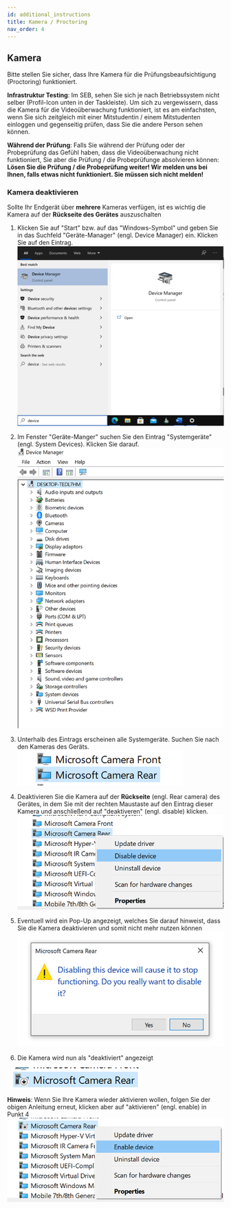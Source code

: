 ```yaml
---
id: additional_instructions
title: Kamera / Proctoring
nav_order: 4
---
```


## Kamera

Bitte stellen Sie sicher, dass Ihre Kamera für die Prüfungsbeaufsichtigung (Proctoring) funktioniert. 

**Infrastruktur Testing**: Im SEB, sehen Sie sich je nach Betriebssystem nicht selber (Profil-Icon unten in der Taskleiste). Um sich zu vergewissern, dass die Kamera für die Videoüberwachung funktioniert, ist es am einfachsten, wenn Sie sich zeitgleich mit einer Mitstudentin / einem Mitstudenten einloggen und gegenseitig prüfen, dass Sie die andere Person sehen können. 

**Während der Prüfung**: Falls Sie während der Prüfung oder der Probeprüfung das Gefühl haben, dass die Videoüberwachung nicht funktioniert, Sie aber die Prüfung / die Probeprüfunge absolvieren können: **Lösen Sie die Prüfung / die Probeprüfung weiter! Wir melden uns bei Ihnen, falls etwas nicht funktioniert. Sie müssen sich nicht melden!**


### Kamera deaktivieren

Sollte Ihr Endgerät über **mehrere** Kameras verfügen, ist es wichtig die Kamera auf der **Rückseite des Gerätes** auszuschalten

1. Klicken Sie auf "Start" bzw. auf das "Windows-Symbol" und geben Sie in das Suchfeld "Geräte-Manager" (engl. Device Manager) ein. Klicken Sie auf den Eintrag.
[![SEB-Camera1](assets/pictures/additional_instructions/SEB-Camera1.png)](assets/SEB-Camera1.png)

1. Im Fenster "Geräte-Manger" suchen Sie den Eintrag "Systemgeräte" (engl. System Devices). Klicken Sie darauf. 
[![SEB-Camera2](assets/pictures/additional_instructions/SEB-Camera2.png)](assets/SEB-Camera2.png)

1. Unterhalb des Eintrags erscheinen alle Systemgeräte. Suchen Sie nach den Kameras des Geräts. 
[![SEB-Camera3](assets/pictures/additional_instructions/SEB-Camera3.png)](assets/SEB-Camera3.png)

1. Deaktivieren Sie die Kamera auf der **Rückseite** (engl. Rear camera) des Gerätes, in dem Sie  mit der rechten Maustaste auf den Eintrag dieser Kamera und anschließend auf "deaktiveren" (engl. disable) klicken.
[![SEB-Camera4](assets/pictures/additional_instructions/SEB-Camera4.png)](SEB-Camera4.png)

1. Eventuell wird ein Pop-Up angezeigt, welches Sie darauf hinweist, dass Sie die Kamera deaktivieren und somit nicht mehr nutzen können
[![SEB-Camera5](assets/pictures/additional_instructions/SEB-Camera5.png)](SEB-Camera5.png)

1. Die Kamera wird nun als "deaktiviert" angezeigt

[![SEB-Camera6](assets/pictures/additional_instructions/SEB-Camera6.png)](SEB-Camera6.png)



**Hinweis**: Wenn Sie Ihre Kamera wieder aktivieren wollen, folgen Sie der obigen Anleitung erneut, klicken aber auf "aktivieren" (engl. enable) in Punkt 4
[![SEB-Camera-Hinweis](assets/pictures/additional_instructions/SEB-Camera_Hinweis.png)](SEB-Camera_Hinweis.png)




